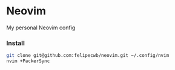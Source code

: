 # Neovim

My personal Neovim config

### Install

```sh
git clone git@github.com:felipecwb/neovim.git ~/.config/nvim
nvim +PackerSync
```

